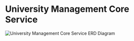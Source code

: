 # University Management Core Service

![University Management Core Service ERD Diagram](https://drive.google.com/file/d/1soZtG8xSL163aM37T-0jBQZGaBtKylUZ/view?usp=sharing)
